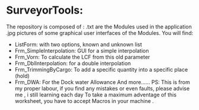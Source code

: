 # SurveyorTools:
The repository is composed of :
.txt are the Modules used in the application
.jpg pictures of some graphical user interfaces of the Modules.
You will find: 
- ListForm: with two options, known and unknown list
- Frm_SimpleInterpolation: GUI for a simple interpolation
- Frm_Vorn: To calculate the LCF from this old parameter
- Frm_DblInterpolation: for a double interpolation
- Frm_TrimmingByCargo: To add a specific quantity into a specific place (hold)
- Frm_DWA: For the Dock water Allowance
And more......
PS: This is from my proper labour, if you find any mistakes or even faults, please advise me , i still learning each day
To take a maximum adventage of this worksheet, you have to accept Macros in your machine .
